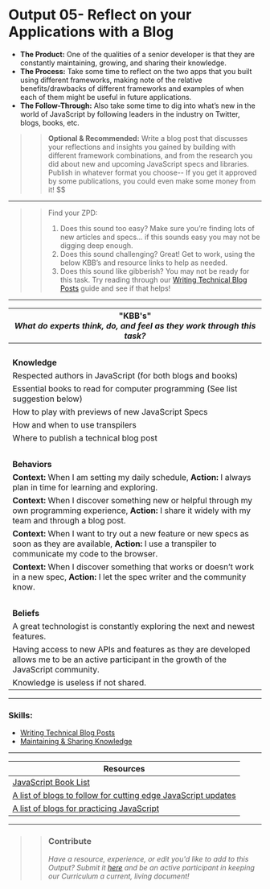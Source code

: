 # Output 05- Reflect on your Applications with a Blog

- **The Product:** One of the qualities of a senior developer is that they are constantly maintaining, growing, and sharing their knowledge. <br>
- **The Process:** Take some time to reflect on the two apps that you built using different frameworks, making note of the relative benefits/drawbacks of different frameworks and examples of when each of them might be useful in future applications.  <br>
- **The Follow-Through:** Also take some time to dig into what’s new in the world of JavaScript by following leaders in the industry on Twitter, blogs, books, etc. 

>> **Optional & Recommended:** 
>> Write a blog post that discusses your reflections and insights you gained by building with different framework combinations, and from the research you did about new and upcoming JavaScript specs and libraries. Publish in whatever format you choose-- If you get it approved by some publications, you could even make some money from it! $$

-----------------------------------------------------------
>> Find your ZPD: 
>> 
>> 1. Does this sound too easy? Make sure you’re finding lots of new articles and specs… if this sounds easy you may not be digging deep enough.  
>> 2. Does this sound challenging? Great! Get to work, using the below KBB’s and resource links to help as needed. 
>>  3. Does this sound like gibberish? You may not be ready for this task. Try reading through our [Writing Technical Blog Posts](https://github.com/andela/learningmap/blob/master/Phase-C/Writing%20Blog%20Posts/Writing%20Technical%20Posts/README.md) guide and see if that helps!

----------------------------------------------------------------

| **"KBB's"** <br> _What do experts think, do, and feel as they work through this task?_|
|----------|
| </br>| 
| **Knowledge**	| 
| Respected authors in JavaScript (for both blogs and books) 	|  
| Essential books to read for computer programming (See list suggestion below)  | 
| How to play with previews of new JavaScript Specs	|
| How and when to use transpilers |
| Where to publish a technical blog post | 
| </br> | 
| **Behaviors** 	| 
|  **Context:** When I am setting my daily schedule, **Action:** I always plan in time for learning and exploring.	|  
| **Context:** When I discover something new or helpful through my own programming experience, **Action:** I share it widely with my team and through a blog post.	|
| **Context:** When I want to try out a new feature or new specs as soon as they are available, **Action:** I use a transpiler to communicate my code to the browser.  |  
| **Context:** When I discover something that works or doesn’t work in a new spec, **Action:** I let the spec writer and the community know.| 
| </br> | 
| **Beliefs**	| 
| A great technologist is constantly exploring the next and newest features. | 
| Having access to new APIs and features as they are developed allows me to be an active participant in the growth of the JavaScript community. |
| Knowledge is useless if not shared. |  


------
### Skills: 
* [Writing Technical Blog Posts](https://github.com/andela/learningmap/blob/master/Phase-C/Writing%20Blog%20Posts/Writing%20Technical%20Posts/README.md)
* [Maintaining & Sharing Knowledge](https://github.com/andela/learningmap/tree/master/Phase-C/D3%20Developer/Output%2013-%20Maintaining%20and%20Sharing%20Knowledge)

------


| Resources|       	
|----------|
| [JavaScript Book List](https://medium.com/javascript-scene/12-books-every-javascript-developer-should-read-9da76157fb3)|
| [A list of blogs to follow for cutting edge JavaScript updates](https://blog.jscrambler.com/15-best-blogs-follow-javascript/)|
| [A list of blogs for practicing JavaScript](http://www.skilledup.com/articles/best-javascript-blogs-to-keep-your-programming-skills-sharp)|

---- 

>> ### Contribute
>> _Have a resource, experience, or edit you'd like to add to this Output? Submit it [here](https://docs.google.com/a/andela.com/forms/d/e/1FAIpQLSeiwit-7JW3UScG9ItDX9DUZZnlCwdpo7aWruahsPKNJ_6JOA/viewform?usp=sf_link) and be an active participant in keeping our Curriculum a current, living document!_

